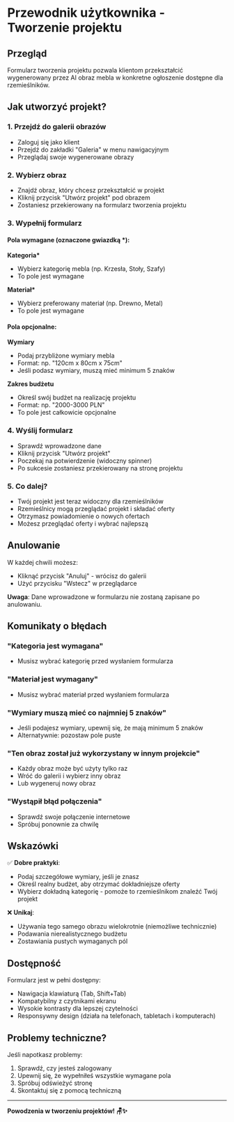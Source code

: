 # Przewodnik użytkownika - Tworzenie projektu

## Przegląd

Formularz tworzenia projektu pozwala klientom przekształcić wygenerowany przez AI obraz mebla w konkretne ogłoszenie dostępne dla rzemieślników.

## Jak utworzyć projekt?

### 1. Przejdź do galerii obrazów

- Zaloguj się jako klient
- Przejdź do zakładki "Galeria" w menu nawigacyjnym
- Przeglądaj swoje wygenerowane obrazy

### 2. Wybierz obraz

- Znajdź obraz, który chcesz przekształcić w projekt
- Kliknij przycisk "Utwórz projekt" pod obrazem
- Zostaniesz przekierowany na formularz tworzenia projektu

### 3. Wypełnij formularz

#### Pola wymagane (oznaczone gwiazdką \*):

**Kategoria\***

- Wybierz kategorię mebla (np. Krzesła, Stoły, Szafy)
- To pole jest wymagane

**Materiał\***

- Wybierz preferowany materiał (np. Drewno, Metal)
- To pole jest wymagane

#### Pola opcjonalne:

**Wymiary**

- Podaj przybliżone wymiary mebla
- Format: np. "120cm x 80cm x 75cm"
- Jeśli podasz wymiary, muszą mieć minimum 5 znaków

**Zakres budżetu**

- Określ swój budżet na realizację projektu
- Format: np. "2000-3000 PLN"
- To pole jest całkowicie opcjonalne

### 4. Wyślij formularz

- Sprawdź wprowadzone dane
- Kliknij przycisk "Utwórz projekt"
- Poczekaj na potwierdzenie (widoczny spinner)
- Po sukcesie zostaniesz przekierowany na stronę projektu

### 5. Co dalej?

- Twój projekt jest teraz widoczny dla rzemieślników
- Rzemieślnicy mogą przeglądać projekt i składać oferty
- Otrzymasz powiadomienie o nowych ofertach
- Możesz przeglądać oferty i wybrać najlepszą

## Anulowanie

W każdej chwili możesz:

- Kliknąć przycisk "Anuluj" - wrócisz do galerii
- Użyć przycisku "Wstecz" w przeglądarce

**Uwaga**: Dane wprowadzone w formularzu nie zostaną zapisane po anulowaniu.

## Komunikaty o błędach

### "Kategoria jest wymagana"

- Musisz wybrać kategorię przed wysłaniem formularza

### "Materiał jest wymagany"

- Musisz wybrać materiał przed wysłaniem formularza

### "Wymiary muszą mieć co najmniej 5 znaków"

- Jeśli podajesz wymiary, upewnij się, że mają minimum 5 znaków
- Alternatywnie: pozostaw pole puste

### "Ten obraz został już wykorzystany w innym projekcie"

- Każdy obraz może być użyty tylko raz
- Wróć do galerii i wybierz inny obraz
- Lub wygeneruj nowy obraz

### "Wystąpił błąd połączenia"

- Sprawdź swoje połączenie internetowe
- Spróbuj ponownie za chwilę

## Wskazówki

✅ **Dobre praktyki**:

- Podaj szczegółowe wymiary, jeśli je znasz
- Określ realny budżet, aby otrzymać dokładniejsze oferty
- Wybierz dokładną kategorię - pomoże to rzemieślnikom znaleźć Twój projekt

❌ **Unikaj**:

- Używania tego samego obrazu wielokrotnie (niemożliwe technicznie)
- Podawania nierealistycznego budżetu
- Zostawiania pustych wymaganych pól

## Dostępność

Formularz jest w pełni dostępny:

- Nawigacja klawiaturą (Tab, Shift+Tab)
- Kompatybilny z czytnikami ekranu
- Wysokie kontrasty dla lepszej czytelności
- Responsywny design (działa na telefonach, tabletach i komputerach)

## Problemy techniczne?

Jeśli napotkasz problemy:

1. Sprawdź, czy jesteś zalogowany
2. Upewnij się, że wypełniłeś wszystkie wymagane pola
3. Spróbuj odświeżyć stronę
4. Skontaktuj się z pomocą techniczną

---

**Powodzenia w tworzeniu projektów! 🪑✨**
